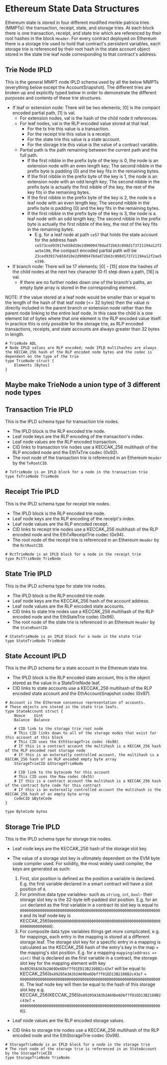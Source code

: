 # Ethereum State Data Structures

Ethereum state is stored in four different modified merkle patricia tries (MMPTs): the transaction, receipt, state, and storage tries.
At each block there is one transaction, receipt, and state trie which are referenced by their root hashes in the block `Header`. For every contract
deployed on Ethereum there is a storage trie used to hold that contract's persistent variables, each storage trie is referenced by their root hash
in the state account object stored in the state trie leaf node corresponding to that contract's address.

## Trie Node IPLD
This is the general MMPT node IPLD schema used by all the below MMPTs (everything below
except the AccountSnapshot). The different tries are broken up and explicitly typed below in order to demonstrate the
different purposes and contents of these trie structures.

* If leaf or extension node: There will be two elements; [0] is the compact encoded partial path, [1] is val.
    * For extension nodes, val is the hash of the child node it references.
    * For leaf nodes, val is the RLP encoded value stored at that leaf.
      * For the tx trie this value is a transaction.
      * For the receipt trie this value is a receipt.
      * For the state trie this value is a state account.
      * For the storage trie this value is the value of a contract variable.
    * Partial path is the path remaining between the current path and the full path.
      * If the first nibble in the prefix byte of the key is 0, the node is an extension node with an even length key; The second nibble in the prefix byte is padding (0) and the key fits in the remaining bytes.
      * If the first nibble in the prefix byte of the key is 1, the node is an extension node with an odd length key; The second nibble in the prefix byte is actually the first nibble of the key, the rest of the key fits in the remaining bytes.
      * If the first nibble in the prefix byte of the key is 2, the node is a leaf node with an even length key; The second nibble in the prefix byte is padding (0) and the key fits in the remaining bytes.
      * If the first nibble in the prefix byte of the key is 3, the node is a leaf node with an odd length key; The second nibble in the prefix byte is actually the first nibble of the key, the rest of the key fits in the remaining bytes.
        * E.g. for a leaf node at path `ce57` that holds the state account for the address hash `ce573ced93917e658d10e2d9009470dad72b63c898d173721194a12f2ae5e190`,
      the compact encoded partial path will be `23ced93917e658d10e2d9009470dad72b63c898d173721194a12f2ae5e190`.
* If branch node: There will be 17 elements; [0] - [15] store the hashes of the child nodes at the next hex character (0-f) step down a path, [16] is val.
    * If there are no further nodes down one of the branch's paths, an empty byte array is stored in the corresponding element.
    
NOTE: if the value stored at a leaf node would be smaller than or equal to the length of the hash of that leaf node (<= 32 bytes) then
the value is directly included in the parent branch or extension node rather than the parent node linking to the entire leaf node.
In this case the child is a one element list of bytes where that one element is the RLP encoded value itself. In practice this is only possible for
the storage trie, as RLP encoded transactions, receipts, and state accounts are always greater than 32 bytes in length.

```ipldsch
# TrieNode ADL
# Node IPLD values are RLP encoded; node IPLD multihashes are always the KECCAK_256 hash of the RLP encoded node bytes and the codec is dependent on the type of the trie
type TrieNode struct {
    Elements [Bytes]
}
```

## Maybe make TrieNode a union type of 3 different node types

## Transaction Trie IPLD
This is the IPLD schema type for transaction trie nodes.
* The IPLD block is the RLP encoded trie node.
* Leaf node keys are the RLP encoding of the transaction's index.
* Leaf node values are the RLP encoded transaction.
* CID links to transaction trie nodes use a KECCAK_256 multihash of the RLP encoded node and the EthTxTrie codec (0x92).
* The root node of the transaction trie is referenced in an Ethereum `Header` by the `TxRootCID`.
```ipldsch
# TxTrieNode is an IPLD block for a node in the transaction trie
type TxTrieNode TrieNode
```

## Receipt Trie IPLD
This is the IPLD schema type for receipt trie nodes.
* The IPLD block is the RLP encoded trie node.
* Leaf node keys are the RLP encoding of the receipt's index.
* Leaf node values are the RLP encoded receipt.
* CID links to receipt trie nodes use a KECCAK_256 multihash of the RLP encoded node and the EthTxReceiptTrie codec (0x94).
* The root node of the receipt trie is referenced in an Ethereum `Header` by the `RctRootCID`.
```ipldsch
# RctTrieNode is an IPLD block for a node in the receipt trie
type RctTrieNode TrieNode
```

## State Trie IPLD
This is the IPLD schema type for state trie nodes.
* The IPLD block is the RLP encoded trie node.
* Leaf node keys are the KECCAK_256 hash of the account address.
* Leaf node values are the RLP encoded state accounts.
* CID links to state trie nodes use a KECCAK_256 multihash of the RLP encoded node and the EthStateTrie codec (0x96).
* The root node of the state trie is referenced in an Ethereum `Header` by the `StateRootCID`.
```ipldsch
# StateTrieNode is an IPLD block for a node in the state trie
type StateTrieNode TrieNode
```

## State Account IPLD
This is the IPLD schema for a state account in the Ethereum state trie.
* The IPLD block is the RLP encoded state account, this is the object stored as the value in a StateTrieNode leaf.
* CID links to state accounts use a KECCAK_256 multihash of the RLP encoded state account and the EthAccountSnapshot codec (0x97).
```ipldsch
# Account is the Ethereum consensus representation of accounts.
# These objects are stored in the state trie leafs.
type StateAccount struct {
    Nonce    Uint
    Balance  Balance
    
    # CID link to the storage trie root node
    # This CID links down to all of the storage nodes that exist for this account at this block
    # This CID uses the EthStorageTrie codec (0x98)
    # If this is a contract account the multihash is a KECCAK_256 hash of the RLP encoded root storage node
    # If this is an externally controlled account, the multihash is a KECCAK_256 hash of an RLP encoded empty byte array
    StorageTrieCID &StorageTrieNode
    
    # CID link to the bytecode for this account
    # This CID uses the Raw codec (0x55)
    # If this is a contract account the multihash is a KECCAK_256 hash of the contract byte code for this contract
    # If this is an externally controlled account the multihash is the KECCAK_256 hash of an empty byte array
    CodeCID &ByteCode
}

type ByteCode bytes
```

## Storage Trie IPLD
This is the IPLD schema type for storage trie nodes.

* Leaf node keys are the KECCAK_256 hash of the storage slot key.
* The value of a storage slot key is ultimately dependent on the EVM byte code compiler used.
For solidity, the most widely used compiler, the keys are generated as such:
    1) First, slot position is defined as the position a variable is declared. E.g. the first variable declared in a smart contract
   will have a slot position of `0`.
    2) For primitive data type variables- such as `string`, `int`, `bool`- their storage slot key is the 32-byte left-padded slot position.
   E.g. for an `int` declared as the first variable in a contract its slot key is equal to `0000000000000000000000000000000000000000000000000000000000000000`
   and its leaf node key is KECCAK_256(`0000000000000000000000000000000000000000000000000000000000000000`).
    3) For composite data type variables things get more complicated, e.g. for mappings, each entry in the mapping is stored at a different storage leaf. The storage slot key for a specific entry in a mapping is
      calculated as the KECCAK_256 hash of the entry's key in the map + the mapping's slot position. E.g. for a mapping `mapping(address => uint)` that is declared
      as the first variable in a contract, the storage slot key for the mapping element with key `0x89205A3A3b2A69De6Dbf7f01ED13B2108B2c43e7` will be equal to
      KECCAK_256(`0x89205A3A3b2A69De6Dbf7f01ED13B2108B2c43e7` + `0000000000000000000000000000000000000000000000000000000000000000`). The leaf node key will then be equal
      to the hash of this storage slot key e.g. KECCAK_256(KECCAK_256(`0x89205A3A3b2A69De6Dbf7f01ED13B2108B2c43e7` + `0000000000000000000000000000000000000000000000000000000000000000`)).
  
* Leaf node values are the RLP encoded storage values.
* CID links to storage trie nodes use a KECCAK_256 multihash of the RLP encoded node and the EthStorageTrie codec (0x98).

```ipldsch
# StorageTrieNode is an IPLD block for a node in the storage trie
# The root node of the storage trie is referenced in an StateAccount by the StorageTrieCID
type StorageTrieNode TrieNode
```

